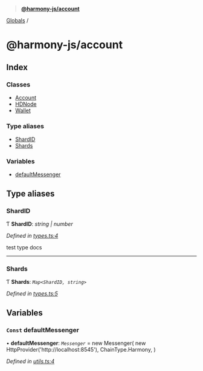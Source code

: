 > **[@harmony-js/account](README.md)**

[Globals](globals.md) /

# @harmony-js/account

## Index

### Classes

* [Account](classes/account.md)
* [HDNode](classes/hdnode.md)
* [Wallet](classes/wallet.md)

### Type aliases

* [ShardID](globals.md#shardid)
* [Shards](globals.md#shards)

### Variables

* [defaultMessenger](globals.md#const-defaultmessenger)

## Type aliases

###  ShardID

Ƭ **ShardID**: *string | number*

*Defined in [types.ts:4](https://github.com/FireStack-Lab/Harmony-sdk-core/blob/edb8e7a/packages/harmony-account/src/types.ts#L4)*

test type docs

___

###  Shards

Ƭ **Shards**: *`Map<ShardID, string>`*

*Defined in [types.ts:5](https://github.com/FireStack-Lab/Harmony-sdk-core/blob/edb8e7a/packages/harmony-account/src/types.ts#L5)*

## Variables

### `Const` defaultMessenger

• **defaultMessenger**: *`Messenger`* =  new Messenger(
  new HttpProvider('http://localhost:8545'),
  ChainType.Harmony,
)

*Defined in [utils.ts:4](https://github.com/FireStack-Lab/Harmony-sdk-core/blob/edb8e7a/packages/harmony-account/src/utils.ts#L4)*